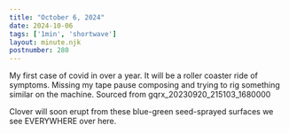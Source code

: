 ```yaml
---
title: "October 6, 2024"
date: 2024-10-06
tags: ['1min', 'shortwave']
layout: minute.njk
postnumber: 280
---
```

My first case of covid in over a year. It will be a roller coaster ride of symptoms. Missing my tape pause composing and trying to rig something similar on the machine.  Sourced from gqrx_20230920_215103_1680000

Clover will soon erupt from these blue-green seed-sprayed surfaces we see EVERYWHERE over here. 